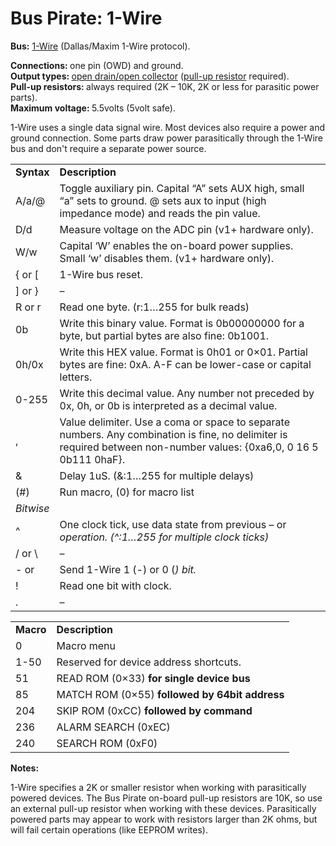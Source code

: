 <h1>Bus Pirate: 1-Wire </h1>

<p><strong>Bus:</strong> <a href='http://en.wikipedia.org/wiki/1-Wire'>1-Wire</a> (Dallas/Maxim 1-Wire protocol).<br />

<strong>Connections: </strong>one pin (OWD) and ground.<br />
<strong>Output types: </strong><a href='http://en.wikipedia.org/wiki/High_impedence'>open drain/open collector</a> (<a href='http://dangerousprototypes.com/2009/07/27/bus-pirate-practical-guide-to-pull-up-resistors/'>pull-up resistor</a> required).<br />
<strong>Pull-up resistors: </strong>always required (2K – 10K, 2K or less for parasitic power parts).<br />
<strong>Maximum voltage: </strong>5.5volts (5volt safe).</p>

<p>1-Wire uses a single data signal wire. Most devices also require a power and ground connection. Some parts draw power parasitically through the 1-Wire bus and don't require a separate power source.</p>
<table border='0'>
<tbody>
<tr>
<td width='46'><strong>Syntax</strong></td>
<td width='611'><strong>Description</strong></td>
</tr>
<tr>
<td>A/a/@</td>
<td>Toggle auxiliary pin. Capital “A” sets AUX high, small “a” sets to ground. @ sets aux to input (high impedance mode) and reads the pin value.</td>
</tr>

<tr>
<td>D/d</td>
<td>Measure voltage on the ADC pin (v1+ hardware only).</td>
</tr>
<tr>
<td>W/w</td>
<td>Capital ‘W’ enables the on-board power supplies. Small ‘w’ disables them. (v1+ hardware only).</td>
</tr>
<tr>
<td>{ or [</td>
<td>1-Wire bus reset.</td>

</tr>
<tr>
<td>] or }</td>
<td>–</td>
</tr>
<tr>
<td>R or r</td>
<td>Read one byte. (r:1…255 for bulk reads)</td>
</tr>
<tr>
<td>0b</td>
<td>Write this binary value. Format is 0b00000000 for a byte, but partial bytes are also fine: 0b1001.</td>

</tr>
<tr>
<td>0h/0x</td>
<td>Write this HEX value. Format is 0h01 or 0×01. Partial bytes are fine: 0xA. A-F can be lower-case or capital letters.</td>
</tr>
<tr>
<td>0-255</td>
<td>Write this decimal value. Any number not preceded by 0x, 0h, or 0b is interpreted as a decimal value.</td>
</tr>
<tr>
<td>,</td>
<td>Value delimiter. Use a coma or space to separate numbers. Any combination is fine, no delimiter is required between non-number values: {0xa6,0, 0 16 5 0b111 0haF}.</td>

</tr>
<tr>
<td>&</td>
<td>Delay 1uS. (&:1…255 for multiple delays)</td>
</tr>
<tr>
<td>(#)</td>
<td>Run macro, (0) for macro list</td>
</tr>
<tr>
<td><em>Bitwise</em></td>
<td></td>

</tr>
<tr>
<td>^</td>
<td>One clock tick, use data state from previous – or <i>operation. (^:1…255 for multiple clock ticks)</td>
</tr></i><tr>
<td>/ or \</td>
<td>–</td>
</tr>
<tr>
<td>- or <i></td></i><td>Send 1-Wire 1 (-) or 0 (<i>) bit.</td></i>

</tr>
<tr>
<td>!</td>
<td>Read one bit with clock.</td>
</tr>
<tr>
<td>.</td>
<td>–</td>
</tr>
</tbody>
</table>
<table border='0'>
<tbody>

<tr>
<td><strong>Macro</strong></td>
<td><strong>Description</strong></td>
</tr>
<tr>
<td>0</td>
<td>Macro menu</td>
</tr>
<tr>
<td>1-50</td>
<td>Reserved for device address shortcuts.</td>

</tr>
<tr>
<td>51</td>
<td>READ ROM (0×33) <b>for single device bus</td>
</tr></b><tr>
<td>85</td>
<td>MATCH ROM (0×55) <b>followed by 64bit address</td>
</tr></b><tr>
<td>204</td>
<td>SKIP ROM (0xCC) <b>followed by command</td></b>

</tr>
<tr>
<td>236</td>
<td>ALARM SEARCH (0xEC)</td>
</tr>
<tr>
<td>240</td>
<td>SEARCH ROM (0xF0)</td>
</tr>
</tbody>
</table>
<p><strong>Notes:</strong></p>

<p>1-Wire specifies a 2K or smaller resistor when working with parasitically powered devices. The Bus Pirate on-board pull-up resistors are 10K, so use an external pull-up resistor when working with these devices. Parasitically powered parts may appear to work with resistors larger than 2K ohms, but will fail certain operations (like EEPROM writes).</p>